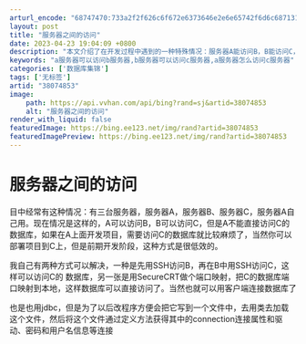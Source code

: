 ```yaml
---
arturl_encode: "68747470:733a2f2f626c6f672e6373646e2e6e65742f6d6c6871313233:2f61727469636c652f64657461696c732f3338303734383533"
layout: post
title: "服务器之间的访问"
date: 2023-04-23 19:04:09 +0800
description: "本文介绍了在开发过程中遇到的一种特殊情况：服务器A能访问B，B能访问C，但A不能直接访问C的数据库。"
keywords: "a服务器可以访问b服务器,b服务器可以访问c服务器,a服务器怎么访问c服务器"
categories: ['数据库集锦']
tags: ['无标签']
artid: "38074853"
image:
    path: https://api.vvhan.com/api/bing?rand=sj&artid=38074853
    alt: "服务器之间的访问"
render_with_liquid: false
featuredImage: https://bing.ee123.net/img/rand?artid=38074853
featuredImagePreview: https://bing.ee123.net/img/rand?artid=38074853
---
```


# 服务器之间的访问

目中经常有这种情况：有三台服务器，服务器A，服务器B、服务器C，服务器A自己用。现在情况是这样的，A可以访问B，B可以访问C，但是A不能直接访问C的数据库，如果在A上面开发项目，需要访问C的数据库就比较麻烦了，当然你可以部署项目到C上，但是前期开发阶段，这种方式是很低效的。

我自己有两种方式可以解决，一种是先用SSH访问B，再在B中用SSH访问C，这样可以访问C的 数据库，另一张是用SecureCRT做个端口映射，把C的数据库端口映射到本地，这样数据库可以直接访问了。当然也就可以用客户端连接数据库了

也是也用jdbc，但是为了以后改程序方便会把它写到一个文件中，去用类去加载这个文件，然后将这个文件通过定义方法获得其中的connection连接属性和驱动、密码和用户名信息等连接